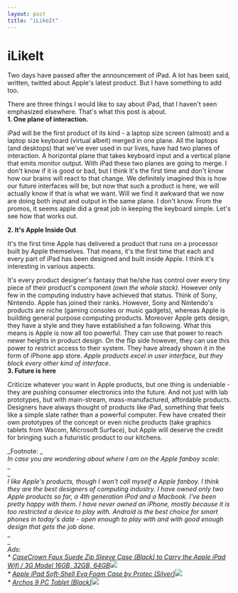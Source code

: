 ```yaml
---
layout: post
title: "iLikeIt"
---
```

iLikeIt
===
Two days have passed after the announcement of iPad. A lot has been said, written, twitted about Apple's latest product. But I have something to add too.  

There are three things I would like to say about iPad, that I haven't seen emphasized elsewhere. That's what this post is about.  
**1\. One plane of interaction.**  
  
iPad will be the first product of its kind - a laptop size screen (almost) and a laptop size keyboard (virtual albeit) merged in one plane. All the laptops (and desktops) that we've ever used in our lives, have had two planes of interaction. A horizontal plane that takes keyboard input and a vertical plane that emits monitor output. With iPad these two planes are going to merge. I don't know if it is good or bad, but I think it's the first time and don't know how our brains will react to that change. We definitely imagined this is how our future interfaces will be, but now that such a product is here, we will actually know if that is what we want. Will we find it awkward that we now are doing both input and output in the same plane. I don't know. From the promos, it seems apple did a great job in keeping the keyboard simple. Let's see how that works out.  
  

**2\. It's Apple Inside Out**

  
It's the first time Apple has delivered a product that runs on a processor built by Apple themselves. That means, it's the first time that each and every part of iPad has been designed and built inside Apple. I think it's interesting in various aspects. 

  
It's every product designer's fantasy that he/she has control over every tiny piece of their product's component _(own the whole stack)_. However only few in the computing industry have achieved that status. Think of Sony, Nintendo. Apple has joined their ranks. However, Sony and Nintendo's products are niche (gaming consoles or music gadgets), whereas Apple is building general purpose computing products. Moreover Apple gets design, they have a style and they have established a fan following. What this means is Apple is now all too powerful. They can use that power to reach newer heights in product design. On the flip side however, they can use this power to restrict access to their system. They have already shown it in the form of iPhone app store. _Apple products excel in user interface, but they block every other kind of interface_.  
**3\. Future is here**  
  
Criticize whatever you want in Apple products, but one thing is undeniable - they are pushing consumer electronics into the future. And not just with lab prototypes, but with main-stream, mass-manufactured, affordable products. Designers have always thought of products like iPad, something that feels like a simple slate rather than a powerful computer. Few have created their own prototypes of the concept or even niche products (take graphics tablets from Wacom, Microsoft Surface), but Apple will deserve the credit for bringing such a futuristic product to our kitchens.  
  
  
_Footnote: _  
_In case you are wondering about where I am on the Apple fanboy scale:_  
_  
_  
_I like Apple's products, though I won't call myself a Apple fanboy. I think they are the best designers of computing industry. I have owned only two Apple products so far, a 4th generation iPod and a Macbook. I've been pretty happy with them. I have never owned an iPhone, mostly because it is too restricted a device to play with. Android is the best choice for smart phones in today's date - open enough to play with and with good enough design that gets the job done._  
_  
_  
_Ads:_  
_\* [CaseCrown Faux Suede Zip Sleeve Case (Black) to Carry the Apple iPad Wifi / 3G Model 16GB, 32GB, 64GB][0]![](http://www.assoc-amazon.com/e/ir?t=myfreq-20&l=btl&camp=213689&creative=392969&o=1&a=B0036BKOYC)_  
_\* [Apple iPad Soft-Shell Eva Foam Case by Protec (Silver)][1]![](http://www.assoc-amazon.com/e/ir?t=myfreq-20&l=btl&camp=213689&creative=392969&o=1&a=B0037YFAME)_  
_\* [Archos 9 PC Tablet (Black)][2]![](http://www.assoc-amazon.com/e/ir?t=myfreq-20&l=btl&camp=213689&creative=392969&o=1&a=B002V3C4F8)_

[0]: http://www.amazon.com/CaseCrown-Suede-Sleeve-Black-Carry/dp/B0036BKOYC?ie=UTF8&tag=myfreq-20&link_code=btl&camp=213689&creative=392969
[1]: http://www.amazon.com/Apple-iPad-Soft-Shell-Protec-Silver/dp/B0037YFAME?ie=UTF8&tag=myfreq-20&link_code=btl&camp=213689&creative=392969
[2]: http://www.amazon.com/Archos-9-PC-Tablet-Black/dp/B002V3C4F8?ie=UTF8&tag=myfreq-20&link_code=btl&camp=213689&creative=392969
